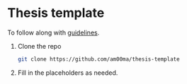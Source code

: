 # Thesis template

To follow along with [guidelines](https://manyids2x.nl).

1. Clone the repo
    ```bash
    git clone https://github.com/am00ma/thesis-template
    ```
2. Fill in the placeholders as needed.
